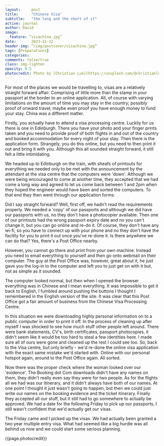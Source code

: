 ```yaml
---
layout:     post
title:      "Chinese Visa"
subtitle:   "the long and the short of it"
active: journal
author: David
image:
  feature: “visachina.jpg”
date:       2023-11-12 
header-img: “/img/postcover/visachina.jpg”
tags: [Preparations]
categories: 
comments: false/true
class: img-lighten 
opacity: 0.5
photocredit: Photo by [Christian Lue](https://unsplash.com/@christianlue?utm_content=creditCopyText&utm_medium=referral&utm_source=unsplash) on [Unsplash](https://unsplash.com/photos/red-green-and-blue-world-map-2Juj2cXWB7U?utm_content=creditCopyText&utm_medium=referral&utm_source=unsplash)
---
```


For most of the places we would be travelling to, visas are a relatively straight forward affair. Comprising of little more than the stamp in your passport at the border to an online application. All, of course with varying limitations on the amount of time you may stay in the country; possibly proof of onward travel; maybe even proof you have enough money to fund your stay. China was a different matter.

Firstly, you actually have to attend a visa processing centre. Luckily for us there is one in Edinburgh. There you have your photo and your finger prints taken and you need to provide proof of both flights in and out of the country and booked accommodation for every night of your stay. Then there is the application form. Strangely, you do this online, but you need to then print it out and bring it with you. Although this all sounded straight forward, it still felt a little intimidating.

We headed up to Edinburgh on the train, with sheafs of printouts for everything we needed only to be met with the announcement by the attendant at the visa centre that the computers were 'down'. Although we were being encouraged to come at another time, they accepted that we had come a long way and agreed to let us come back between 1 and 2pm when they hoped the engineer would have been and sorted the computers. To that end they then went through our application forms.

Did I say straight forward? Well, first off, we hadn't read the requirements properly. We needed a 'copy' of our passports and although we did have our passports with us, no they don't have a photocopier available. Then one of our printouts had the wrong passport expiry date and no you can't change it, but you can go online and re-do it. Of course, they don't have any wi-fi, so you have to connect up with your phone and no they don't have the facility for you to print it out once you've re-done it. Is there anywhere we can do that? Yes, there's a Post Office nearby.

However,  you cannot go there and print from your own machine. Instead you need to email everything to yourself and then go onto webmail on their computer. The guy at the Post Office was, however, great about it, he just gave you the log-in to the computer and left you to just get on with it but, not as simple as it sounded. 

The computer looked normal, but then when I opened the browser everything was in Chinese and I mean everything. It was impossible to get it back to English, I fumbled around pushing the buttons I thought I remembered in the English version of the site. It was clear that this Post Office got a fair amount of business from the Chinese Visa Processing Centre.

In this situation we were downloading highly personal information on to a public computer in order to print it off. In the process of cleaning up after myself I was shocked to see how much stuff other people left around. There were bank statements, CV's, birth certificates, passport photocopies, it didn't seem like it would be too hard to steal a few identities here. I made sure all of ours were gone and cleaned up the rest I could see too. So, back to the Visa centre, but only briefly - we'd re-done the online visa application with the exact same mistake we'd started with. Online with our personal hotspot again, around to the Post Office again. All sorted.

Now there was the proper check where the woman looked over our 'evidence'. The Booking dot Com downloads didn't have any names on them, they didn't really even say they were for two people. As for the flights all we had was our itinerary, and it didn't always have both of our names. At one point I thought it just wasn't going to happen, but then we could just write our names on the booking evidence and the ticket itinerary. Finally they accepted all our stuff, but it still had to go somewhere to actually be approved. We had a date for the following Friday to pick up our passports, I still wasn't confident that we'd actually get our visas.

The Friday came and I picked up the visas. We had actually been granted a two year multiple entry visa. What had seemed like a big hurdle was all behind us now and we could start some serious planning.




{{page.photocredit}}





